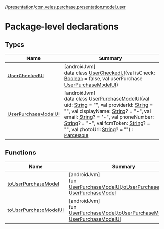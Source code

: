 //[presentation](../../index.md)/[com.veles.purchase.presentation.model.user](index.md)

# Package-level declarations

## Types

| Name | Summary |
|---|---|
| [UserCheckedUI](-user-checked-u-i/index.md) | [androidJvm]<br>data class [UserCheckedUI](-user-checked-u-i/index.md)(val isCheck: [Boolean](https://kotlinlang.org/api/latest/jvm/stdlib/kotlin/-boolean/index.html) = false, val userPurchase: [UserPurchaseModelUI](-user-purchase-model-u-i/index.md)) |
| [UserPurchaseModelUI](-user-purchase-model-u-i/index.md) | [androidJvm]<br>data class [UserPurchaseModelUI](-user-purchase-model-u-i/index.md)(val uid: [String](https://kotlinlang.org/api/latest/jvm/stdlib/kotlin/-string/index.html) = &quot;&quot;, val providerId: [String](https://kotlinlang.org/api/latest/jvm/stdlib/kotlin/-string/index.html) = &quot;&quot;, val displayName: [String](https://kotlinlang.org/api/latest/jvm/stdlib/kotlin/-string/index.html)? = &quot;-&quot;, val email: [String](https://kotlinlang.org/api/latest/jvm/stdlib/kotlin/-string/index.html)? = &quot;-&quot;, val phoneNumber: [String](https://kotlinlang.org/api/latest/jvm/stdlib/kotlin/-string/index.html)? = &quot;-&quot;, val fcmToken: [String](https://kotlinlang.org/api/latest/jvm/stdlib/kotlin/-string/index.html)? = &quot;&quot;, val photoUrl: [String](https://kotlinlang.org/api/latest/jvm/stdlib/kotlin/-string/index.html)? = &quot;&quot;) : [Parcelable](https://developer.android.com/reference/kotlin/android/os/Parcelable.html) |

## Functions

| Name | Summary |
|---|---|
| [toUserPurchaseModel](to-user-purchase-model.md) | [androidJvm]<br>fun [UserPurchaseModelUI](-user-purchase-model-u-i/index.md).[toUserPurchaseModel](to-user-purchase-model.md)(): [UserPurchaseModel](../../../domain/domain/com.veles.purchase.domain.model.user/-user-purchase-model/index.md) |
| [toUserPurchaseModelUI](to-user-purchase-model-u-i.md) | [androidJvm]<br>fun [UserPurchaseModel](../../../domain/domain/com.veles.purchase.domain.model.user/-user-purchase-model/index.md).[toUserPurchaseModelUI](to-user-purchase-model-u-i.md)(): [UserPurchaseModelUI](-user-purchase-model-u-i/index.md) |
